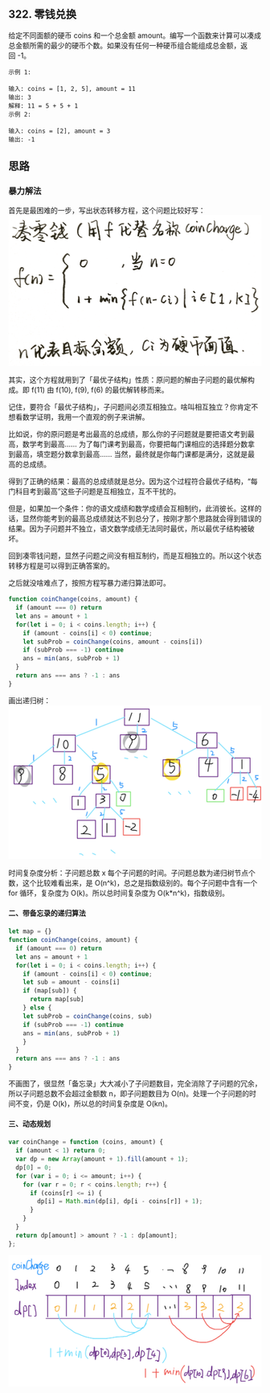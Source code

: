 ## 322. 零钱兑换
给定不同面额的硬币 coins 和一个总金额 amount。编写一个函数来计算可以凑成总金额所需的最少的硬币个数。如果没有任何一种硬币组合能组成总金额，返回 -1。

```
示例 1:

输入: coins = [1, 2, 5], amount = 11
输出: 3 
解释: 11 = 5 + 5 + 1
示例 2:

输入: coins = [2], amount = 3
输出: -1
```

## 思路
### 暴力解法
首先是最困难的一步，写出状态转移方程，这个问题比较好写：
![image](./img/5.png)

其实，这个方程就用到了「最优子结构」性质：原问题的解由子问题的最优解构成。即 f(11) 由 f(10), f(9), f(6) 的最优解转移而来。

记住，要符合「最优子结构」，子问题间必须互相独立。啥叫相互独立？你肯定不想看数学证明，我用一个直观的例子来讲解。

比如说，你的原问题是考出最高的总成绩，那么你的子问题就是要把语文考到最高，数学考到最高...... 为了每门课考到最高，你要把每门课相应的选择题分数拿到最高，填空题分数拿到最高...... 当然，最终就是你每门课都是满分，这就是最高的总成绩。

得到了正确的结果：最高的总成绩就是总分。因为这个过程符合最优子结构，“每门科目考到最高”这些子问题是互相独立，互不干扰的。

但是，如果加一个条件：你的语文成绩和数学成绩会互相制约，此消彼长。这样的话，显然你能考到的最高总成绩就达不到总分了，按刚才那个思路就会得到错误的结果。因为子问题并不独立，语文数学成绩无法同时最优，所以最优子结构被破坏。

回到凑零钱问题，显然子问题之间没有相互制约，而是互相独立的。所以这个状态转移方程是可以得到正确答案的。

之后就没啥难点了，按照方程写暴力递归算法即可。

```javascript
function coinChange(coins, amount) {
  if (amount === 0) return
  let ans = amount + 1
  for(let i = 0; i < coins.length; i++) {
    if (amount - coins[i] < 0) continue;
    let subProb = coinChange(coins, amount - coins[i])
    if (subProb === -1) continue
    ans = min(ans, subProb + 1)
  }
  return ans === ans ? -1 : ans
}
```
画出递归树：
![image](./img/6.png)

时间复杂度分析：子问题总数 x 每个子问题的时间。子问题总数为递归树节点个数，这个比较难看出来，是 O(n^k)，总之是指数级别的。每个子问题中含有一个 for 循环，复杂度为 O(k)。所以总时间复杂度为 O(k*n^k)，指数级别。

#### 二、带备忘录的递归算法

```javascript
let map = {}
function coinChange(coins, amount) {
  if (amount === 0) return
  let ans = amount + 1
  for(let i = 0; i < coins.length; i++) {
    if (amount - coins[i] < 0) continue;
    let sub = amount - coins[i]
    if (map[sub]) {
      return map[sub]
    } else {
    let subProb = coinChange(coins, sub)
    if (subProb === -1) continue
    ans = min(ans, subProb + 1)
    }
  }
  return ans === ans ? -1 : ans
}
```
不画图了，很显然「备忘录」大大减小了子问题数目，完全消除了子问题的冗余，所以子问题总数不会超过金额数 n，即子问题数目为 O(n)。处理一个子问题的时间不变，仍是 O(k)，所以总的时间复杂度是 O(kn)。

#### 三、动态规划
```javascript
var coinChange = function (coins, amount) {
  if (amount < 1) return 0;
  var dp = new Array(amount + 1).fill(amount + 1);
  dp[0] = 0;
  for (var i = 0; i <= amount; i++) {
    for (var r = 0; r < coins.length; r++) {
      if (coins[r] <= i) {
        dp[i] = Math.min(dp[i], dp[i - coins[r]] + 1);
      }
    }
  }
  return dp[amount] > amount ? -1 : dp[amount];
};
```
![image](./img/7.png)
